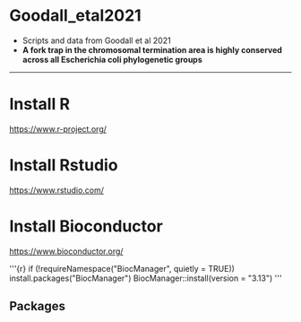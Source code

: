 # Goodall_etal2021
- Scripts and data from Goodall et al 2021
- **A fork trap in the chromosomal termination area is highly conserved across all Escherichia coli phylogenetic groups**

---


# Install R
https://www.r-project.org/

# Install Rstudio
https://www.rstudio.com/

# Install Bioconductor
https://www.bioconductor.org/

'''{r}
if (!requireNamespace("BiocManager", quietly = TRUE))
    install.packages("BiocManager")
BiocManager::install(version = "3.13")
'''

## Packages





